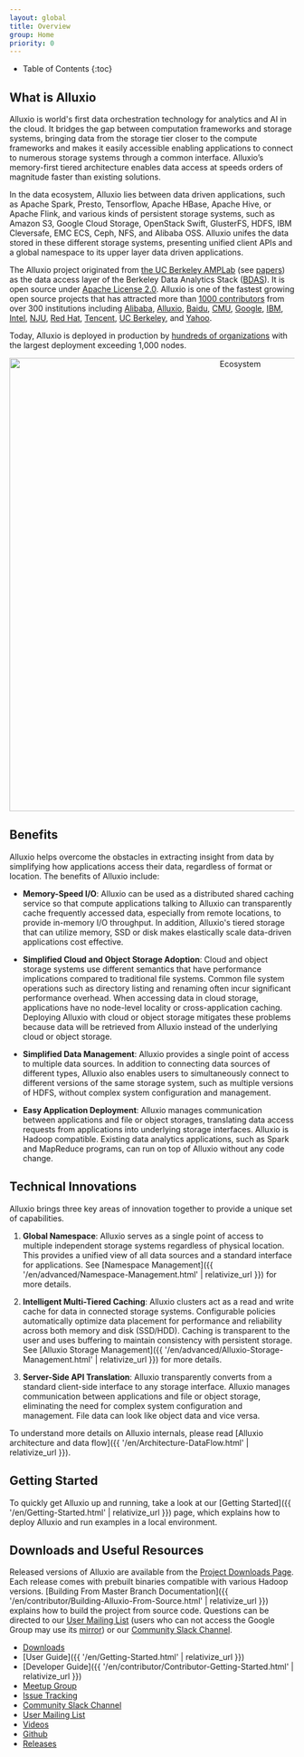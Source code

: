 ```yaml
---
layout: global
title: Overview
group: Home
priority: 0
---
```


* Table of Contents
{:toc}

## What is Alluxio

Alluxio is world's first data orchestration technology for analytics and AI in the cloud. 
It bridges the gap between computation frameworks and storage systems, bringing data from the storage tier closer to the compute frameworks and makes it easily accessible enabling applications to connect to numerous storage systems through a common interface.
Alluxio’s memory-first tiered architecture enables data access at speeds orders of magnitude faster than existing solutions.

In the data ecosystem, Alluxio lies between data driven applications, such as Apache Spark,
Presto, Tensorflow, Apache HBase, Apache Hive, or Apache Flink, and various kinds of
persistent storage systems, such as Amazon S3, Google Cloud Storage, OpenStack Swift, GlusterFS,
HDFS, IBM Cleversafe, EMC ECS, Ceph, NFS, and Alibaba OSS.
Alluxio unifes the data stored in these different storage systems, presenting unified client
APIs and a global namespace to its upper layer data driven applications.

The Alluxio project originated from [the UC Berkeley AMPLab](https://amplab.cs.berkeley.edu/software/) (see [papers](https://www.alluxio.io/resources/whitepapers/)) as
the data access layer of the Berkeley Data Analytics Stack ([BDAS](https://amplab.cs.berkeley.edu/bdas/)).
It is open source under [Apache License 2.0](https://github.com/alluxio/alluxio/blob/master/LICENSE).
Alluxio is one of the fastest growing open source projects that has attracted more than [1000 contributors](https://github.com/alluxio/alluxio/graphs/contributors)
from over 300 institutions including
[Alibaba](http://www.alibaba.com),
[Alluxio](http://www.alluxio.com/),
[Baidu](https://www.baidu.com),
[CMU](https://www.cmu.edu/),
[Google](https://www.google.com),
[IBM](https://www.ibm.com),
[Intel](http://www.intel.com/),
[NJU](http://www.nju.edu.cn/english/),
[Red Hat](https://www.redhat.com/),
[Tencent](https://www.tencent.com),
[UC Berkeley](https://amplab.cs.berkeley.edu/),
and [Yahoo](https://www.yahoo.com/).

Today, Alluxio is deployed in production by
[hundreds of organizations](https://www.alluxio.io/powered-by-alluxio)
with the largest deployment exceeding 1,000 nodes.

<p align="center">
<img src="https://d39kqat1wpn1o5.cloudfront.net/app/uploads/2019/05/alluxio-overview-r050119.svg" width="800" alt="Ecosystem"/>
</p>

## Benefits

Alluxio helps overcome the obstacles in extracting insight from data by simplifying how applications
access their data, regardless of format or location. The benefits of Alluxio include:

* **Memory-Speed I/O**: Alluxio can be used as a distributed shared caching service so that compute
applications talking to Alluxio can transparently cache frequently accessed data, especially
from remote locations, to provide in-memory I/O throughput. In addition, Alluxio's tiered storage that can utilize memory, SSD or disk makes elastically scale data-driven applications cost effective. 

* **Simplified Cloud and Object Storage Adoption**: Cloud and object storage systems use different
semantics that have performance implications compared to traditional file systems. Common file
system operations such as directory listing and renaming often incur significant performance
overhead. When accessing data in cloud storage, applications have no node-level locality or
cross-application caching. Deploying Alluxio with cloud or object storage mitigates these problems
because data will be retrieved from Alluxio instead of the underlying cloud or object storage.

* **Simplified Data Management**: Alluxio provides a single point of access to multiple data
sources. In addition to connecting data sources of different types, Alluxio also enables users to
simultaneously connect to different versions of the same storage system, such as multiple versions
of HDFS, without complex system configuration and management.

* **Easy Application Deployment**: Alluxio manages communication between applications and file or
object storages, translating data access requests from applications into underlying
storage interfaces. Alluxio is Hadoop compatible. Existing data analytics applications, such as
Spark and MapReduce programs, can run on top of Alluxio without any code change.

## Technical Innovations

Alluxio brings three key areas of innovation together to provide a unique set of capabilities.

1. **Global Namespace**: Alluxio serves as a single point of access to multiple independent storage
systems regardless of physical location. This provides a unified view of all data sources and a
standard interface for applications. See
[Namespace Management]({{ '/en/advanced/Namespace-Management.html' | relativize_url }}) for more details.

1. **Intelligent Multi-Tiered Caching**: Alluxio clusters act as a read and write cache for data in connected storage
systems. Configurable policies automatically optimize data placement for performance and reliability
across both memory and disk (SSD/HDD). Caching is transparent to the user and uses
buffering to maintain consistency with persistent storage. See
[Alluxio Storage Management]({{ '/en/advanced/Alluxio-Storage-Management.html' | relativize_url }}) for more details.

1. **Server-Side API Translation**: Alluxio transparently converts from a standard client-side
interface to any storage interface. Alluxio manages communication between applications and file or
object storage, eliminating the need for complex system configuration and management. File data can
look like object data and vice versa.

To understand more details on Alluxio internals, please read
[Alluxio architecture and data flow]({{ '/en/Architecture-DataFlow.html' | relativize_url }}).

## Getting Started

To quickly get Alluxio up and running, take a look at our
[Getting Started]({{ '/en/Getting-Started.html' | relativize_url }}) page,
which explains how to deploy Alluxio and run examples in a local environment.

## Downloads and Useful Resources

Released versions of Alluxio are available from the [Project Downloads Page](https://alluxio.io/download).
Each release comes with prebuilt binaries compatible with various Hadoop versions.
[Building From Master Branch Documentation]({{ '/en/contributor/Building-Alluxio-From-Source.html' | relativize_url }})
explains how to build the project from source code. Questions can be directed to our
[User Mailing List](https://groups.google.com/forum/?fromgroups#!forum/alluxio-users)
(users who can not access the Google Group may use its [mirror](http://alluxio-users.85194.x6.nabble.com/))
or our [Community Slack Channel](https://alluxio.io/slack).

- [Downloads](https://alluxio.io/download/)
- [User Guide]({{ '/en/Getting-Started.html' | relativize_url }})
- [Developer Guide]({{ '/en/contributor/Contributor-Getting-Started.html' | relativize_url }})
- [Meetup Group](https://www.meetup.com/Alluxio/)
- [Issue Tracking](https://github.com/Alluxio/alluxio/issues)
- [Community Slack Channel](https://alluxio.io/slack)
- [User Mailing List](https://groups.google.com/forum/?fromgroups#!forum/alluxio-users)
- [Videos](https://www.youtube.com/channel/UCpibQsajhwqYPLYhke4RigA)
- [Github](https://github.com/alluxio/alluxio/)
- [Releases](https://www.alluxio.io/download/releases)
